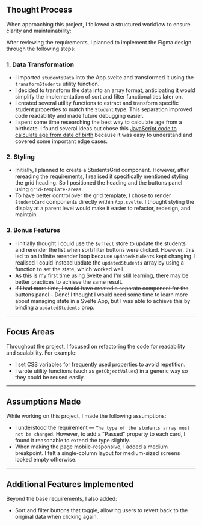 ## Thought Process

When approaching this project, I followed a structured workflow to ensure clarity and maintainability:

After reviewing the requirements, I planned to implement the Figma design through the following steps:

### 1. Data Transformation

- I imported `studentsData` into the App.svelte and transformed it using the `transformStudents` utility function.
- I decided to transform the data into an array format, anticipating it would simplify the implementation of sort and filter functionalities later on.
- I created several utility functions to extract and transform specific student properties to match the `Student` type. This separation improved code readability and made future debugging easier.
- I spent some time researching the best way to calculate age from a birthdate. I found several ideas but chose this [JavaScript code to calculate age from date of birth](https://frontendinterviewquestions.medium.com/javascript-code-to-calculate-age-from-date-of-birth-ed61e2c88e79) because it was easy to understand and covered some important edge cases.

### 2. Styling

- Initially, I planned to create a StudentsGrid component. However, after rereading the requirements, I realised it specifically mentioned styling the grid heading. So I positioned the heading and the buttons panel using `grid-template-areas`.
- To have better control over the grid template, I chose to render `StudentCard` components directly within `App.svelte`. I thought styling the display at a parent level would make it easier to refactor, redesign, and maintain.

### 3. Bonus Features

- I initially thought I could use the `$effect` store to update the students and rerender the list when sort/filter buttons were clicked. However, this led to an infinite rerender loop because `updatedStudents` kept changing. I realised I could instead update the `updatedStudents` array by using a function to set the state, which worked well.
- As this is my first time using Svelte and I'm still learning, there may be better practices to achieve the same result.
- ~~If I had more time, I would have created a separate component for the buttons panel~~ - Done! I thought I would need some time to learn more about managing state in a Svelte App, but I was able to achieve this by binding a `updatedStudents` prop.

---

## Focus Areas

Throughout the project, I focused on refactoring the code for readability and scalability. For example:

- I set CSS variables for frequently used properties to avoid repetition.
- I wrote utility functions (such as `getObjectValues`) in a generic way so they could be reused easily.

---

## Assumptions Made

While working on this project, I made the following assumptions:

- I understood the requirement — `The type of the students array must not be changed`. However, to add a "Passed" property to each card, I found it reasonable to extend the type slightly.
- When making the page mobile-responsive, I added a medium breakpoint. I felt a single-column layout for medium-sized screens looked empty otherwise.

---

## Additional Features Implemented

Beyond the base requirements, I also added:

- Sort and filter buttons that toggle, allowing users to revert back to the original data when clicking again.
